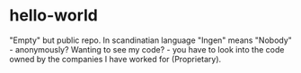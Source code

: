 # hello-world
"Empty" but public repo.
In scandinatian language "Ingen" means "Nobody" - anonymously?
Wanting to see my code? - you have to look into the code owned by the companies I have worked for (Proprietary).
